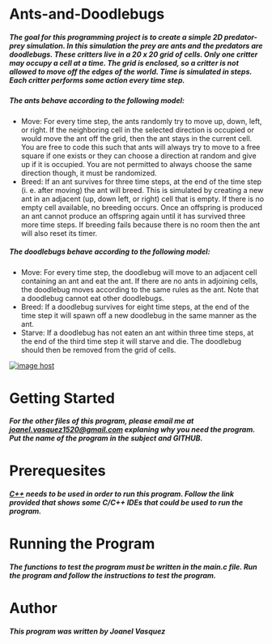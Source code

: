 # Ants-and-Doodlebugs
##### The goal for this programming project is to create a simple 2D predator-prey simulation. In this simulation the prey are ants and the predators are doodlebugs. These critters live in a 20 x 20 grid of cells. Only one critter may occupy a cell at a time. The grid is enclosed, so a critter is not allowed to move off the edges of the world. Time is simulated in steps. Each critter performs some action every time step.
##### The ants behave according to the following model:
  * Move: For every time step, the ants randomly try to move up, down, left, or right. If the neighboring cell in the selected direction is occupied or would move the ant off the grid, then the ant stays in the current cell. You are free to code this such that ants will always try to move to a free square if one exists or they can choose a direction at random and give up if it is occupied. You are not permitted to always choose the same direction though, it must be randomized.
  * Breed: If an ant survives for three time steps, at the end of the time step (i. e. after moving) the ant will breed. This is simulated by creating a new ant in an adjacent (up, down left, or right) cell that is empty. If there is no empty cell available, no breeding occurs. Once an offspring is produced an ant cannot produce an offspring again until it has survived three more time steps. If breeding fails because there is no room then the ant will also reset its timer.
##### The doodlebugs behave according to the following model:
  * Move: For every time step, the doodlebug will move to an adjacent cell containing an ant and eat the ant. If there are no ants in adjoining cells, the doodlebug moves according to the same rules as the ant. Note that a doodlebug cannot eat other doodlebugs.
  * Breed: If a doodlebug survives for eight time steps, at the end of the time step it will spawn off a new doodlebug in the same manner as the ant.
  * Starve: If a doodlebug has not eaten an ant within three time steps, at the end of the third time step it will starve and die. The doodlebug should then be removed from the grid of cells.

<a href="http://imgbox.com/MeYtJMqn" target="_blank"><img src="https://thumbs.imgbox.com/66/41/MeYtJMqn_t.png" alt="image host"/></a>
# __Getting Started__
##### For the other files of this program, please email me at joanel.vasquez1520@gmail.com explaning why you need the program. Put the name of the program in the subject and GITHUB. 
# __Prerequesites__
##### [C++](http://www.cyberprogrammers.net/2015/11/top-9-best-cc-ides-for-windowsmac-os.html) needs to be used in order to run this program. Follow the link provided that shows some C/C++ IDEs that could be used to run the program. 
# __Running the Program__
##### The functions to test the program must be written in the main.c file. Run the program and follow the instructions to test the program. 
# __Author__
##### This program was written by Joanel Vasquez

